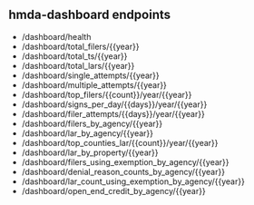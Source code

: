 ## hmda-dashboard endpoints

- /dashboard/health
- /dashboard/total_filers/{{year}}
- /dashboard/total_ts/{{year}}
- /dashboard/total_lars/{{year}}
- /dashboard/single_attempts/{{year}}
- /dashboard/multiple_attempts/{{year}}
- /dashboard/top_filers/{{count}}/year/{{year}}
- /dashboard/signs_per_day/{{days}}/year/{{year}}
- /dashboard/filer_attempts/{{days}}/year/{{year}}
- /dashboard/filers_by_agency/{{year}}
- /dashboard/lar_by_agency/{{year}}
- /dashboard/top_counties_lar/{{count}}/year/{{year}}
- /dashboard/lar_by_property/{{year}}
- /dashboard/filers_using_exemption_by_agency/{{year}}
- /dashboard/denial_reason_counts_by_agency/{{year}}
- /dashboard/lar_count_using_exemption_by_agency/{{year}}
- /dashboard/open_end_credit_by_agency/{{year}}


